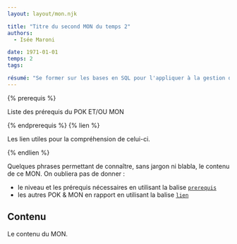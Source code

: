 ```yaml
---
layout: layout/mon.njk

title: "Titre du second MON du temps 2"
authors:
  - Isée Maroni

date: 1971-01-01
temps: 2
tags:

résumé: "Se former sur les bases en SQL pour l'appliquer à la gestion de bases de données."
---
```


{% prerequis %}

Liste des prérequis du POK ET/OU MON

{% endprerequis %}
{% lien %}

Les lien utiles pour la compréhension de celui-ci.

{% endlien %}

Quelques phrases permettant de connaître, sans jargon ni blabla, le contenu de ce MON. On oubliera pas de donner :

- le niveau et les prérequis nécessaires en utilisant la balise [`prerequis`](/cs/contribuer-au-site/#prerequis)
- les autres POK & MON en rapport en utilisant la balise [`lien`](/cs/contribuer-au-site/#lien)

## Contenu

Le contenu du MON.
